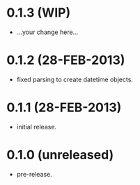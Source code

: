 0.1.3 (WIP)
==================
* ...your change here...

0.1.2 (28-FEB-2013)
==================
* fixed parsing to create datetime objects.

0.1.1 (28-FEB-2013)
==================
* initial release.

0.1.0 (unreleased)
==================
* pre-release.
